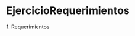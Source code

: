 # EjercicioRequerimientos

<a ref='https://github.com/Hector-MuMo/EjercicioRequerimientos/blob/master/1.-Reqierimientos%20-%20Abogabot%20.doc'>1. Requerimientos<a/>
